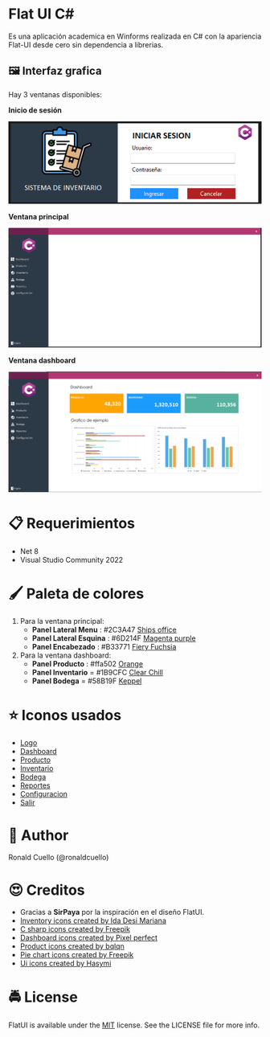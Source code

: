 # Flat UI C#
Es una aplicación academica en Winforms realizada en C# con la apariencia Flat-UI desde cero sin dependencia a librerias.

## 🖼️ Interfaz grafica

Hay 3 ventanas disponibles:

**Inicio de sesión**

![alt text](.Documentacion/login.png)

**Ventana principal**

![alt text](.Documentacion/principal.png)

**Ventana dashboard**

![alt text](.Documentacion/dashboard.png)

# 📋 Requerimientos
* Net 8
* Visual Studio Community 2022

# 🖌️ Paleta de colores
1. Para la ventana principal:
    - **Panel Lateral Menu** : #2C3A47 [Ships office](https://flatuicolors.com/palette/in)
    - **Panel Lateral Esquina** : #6D214F [Magenta purple](https://flatuicolors.com/palette/in)
	- **Panel Encabezado** :  #B33771 [Fiery Fuchsia](https://flatuicolors.com/palette/in)
1. Para la ventana dashboard:
	- **Panel Producto** : #ffa502 [Orange](https://flatuicolors.com/palette/cn)
	- **Panel Inventario** = #1B9CFC [Clear Chill](https://flatuicolors.com/palette/in)
	- **Panel Bodega** = #58B19F [Keppel](https://flatuicolors.com/palette/in)

# ⭐ Iconos usados
* [Logo](https://www.flaticon.com/free-icon/c-sharp_6132221?term=c&page=1&position=1&origin=search&related_id=6132221)
* [Dashboard](https://www.flaticon.com/free-icon/dashboard_1828765?term=dashboard&page=1&position=1&origin=search&related_id=1828765)
* [Producto](https://www.flaticon.com/free-icon/shipping_3037114?term=product&page=1&position=14)
* [Inventario](https://www.flaticon.com/free-icon/pie-chart_825318?term=chart&page=1&position=63&origin=search&related_id=825318)
* [Bodega](https://www.flaticon.com/free-icon/inventory_14247748?term=inventory&page=2&position=69&origin=search&related_id=14247748)
* [Reportes](https://www.flaticon.com/free-icon/printing_446991?term=printer&page=1&position=4&origin=search&related_id=446991)
* [Configuracion](https://www.flaticon.com/free-icon/technical-support_10700064?term=cog+wheel&page=1&position=33&origin=search&related_id=10700064)
* [Salir](https://www.flaticon.com/free-icon/logout_15566746?term=logout&page=1&position=53&origin=search&related_id=15566746)


# 👱 Author
Ronald Cuello (@ronaldcuello)

# 😍 Creditos
* Gracias a **SirPaya** por la inspiración en el diseño FlatUI.
* [Inventory icons created by Ida Desi Mariana](https://www.flaticon.com/free-icons/inventory)
* [C sharp icons created by Freepik](https://www.flaticon.com/free-icons/c-sharp)
* [Dashboard icons created by Pixel perfect](https://www.flaticon.com/free-icons/dashboard)
* [Product icons created by bqlqn](https://www.flaticon.com/free-icons/product)
* [Pie chart icons created by Freepik](https://www.flaticon.com/free-icons/pie-chart)
* [Ui icons created by Hasymi](https://www.flaticon.com/free-icons/ui)

# 🚔 License
FlatUI is available under the [MIT](./LICENSE.md) license. See the LICENSE file for more info.

